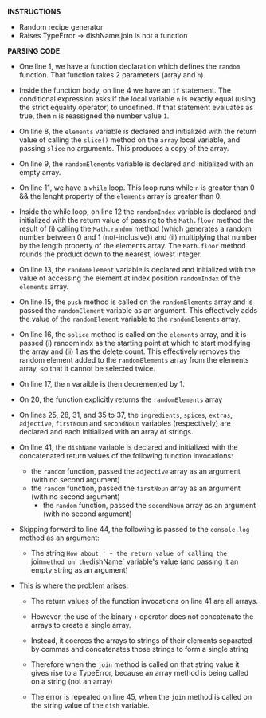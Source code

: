 **INSTRUCTIONS**
- Random recipe generator
- Raises TypeError -> dishName.join is not a function

**PARSING CODE**
- One line 1, we have a function declaration which defines the `random` function. That function takes 2 parameters (array and `n`).

- Inside the function body, on line 4 we have an `if` statement. The conditional expression asks if the local variable `n` is exactly equal (using the strict equality operator) to undefined. If that statement evaluates as true, then `n` is reassigned the number value `1`.

- On line 8, the `elements` variable is declared and initialized with the return value of calling the `slice()` method on the `array` local variable, and passing `slice` no arguments. This produces a copy of the array. 

- On line 9, the `randomElements` variable is declared and initialized with an empty array. 

- On line 11, we have a `while` loop. This loop runs while `n` is greater than 0 && the lenght property of the `elements` array is greater than 0.

- Inside the while loop, on line 12 the `randomIndex` variable is declared and initialized with the return value of passing to the `Math.floor` method the result of (i) calling the `Math.random` method (which generates a random number between 0 and 1 (not-inclusive)) and (ii) multiplying that number by the length property of the elements array. The `Math.floor` method rounds the product down to the nearest, lowest integer. 

- On line 13, the `randomElement` variable is declared and initialized with the value of accessing the element at index position `randomIndex` of the `elements` array.

- On line 15, the `push` method is called on the `randomElements` array and is passed the `randomElement` variable as an argument. This effectively adds the value of the `randomElement` variable to the `randomElements` array.

- On line 16, the `splice` method is called on the `elements` array, and it is passed (i) randomIndx as the starting point at which to start modifying the array and (ii) 1 as the delete count. This effectively removes the random element added to the `randomElements` array from the elements array, so that it cannot be selected twice. 

- On line 17, the `n` varaible is then decremented by 1.

- On 20, the function explicitly returns the `randomElements` array

- On lines 25, 28, 31, and 35 to 37, the `ingredients`, `spices`, `extras`, `adjective`, `firstNoun` and `secondNoun` variables (respectively) are declared and each initialized with an array of strings.

- On line 41, the `dishName` variable is declared and initialized with the concatenated return values of the following function invocations:
  - the `random` function, passed the `adjective` array as an argument (with no second argument)
  - the `random` function, passed the `firstNoun` array as an argument (with no second argument)
    - the `random` function, passed the `secondNoun` array as an argument (with no second argument)

- Skipping forward to line 44, the following is passed to the `console.log` method as an argument: 
  - The string `How about ' + the return value of calling the `join` method on the `dishName` variable's value (and passing it an empty string as an argument)

- This is where the problem arises: 
  - The return values of the function invocations on line 41 are all arrays.
  - However, the use of the binary `+` operator does not concatenate the arrays to create a single array. 
  - Instead, it coerces the arrays to strings of their elements separated by commas and concatenates those strings to form a single string
  - Therefore when the `join` method is called on that string value it gives rise to a TypeError, because an array method is being called on a string (not an array)

  - The error is repeated on line 45, when the `join` method is called on the string value of the `dish` variable. 